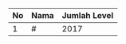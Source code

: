 | No | Nama            | Jumlah Level |
|----|-----------------|--------------|
| 1  | #    |    2017        |

